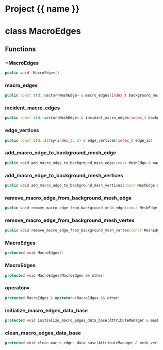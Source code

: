 <script setup>
import {useRoute} from 'vitepress'
const {path} = useRoute()
const tokens = path.split('/')
const words = tokens[2].split('-');
for (let i = 0; i < words.length; i++) {
    words[i] = words[i].charAt(0).toUpperCase() + words[i].slice(1);
    words[i] = words[i].replace('geode', 'Geode')
}
const name = words.join('-');
</script>
# Project {{ name }}

# class MacroEdges


## Functions

### ~MacroEdges

```cpp
public void ~MacroEdges()
```


### macro_edges

```cpp
public const std::vector<MeshEdge> & macro_edges(index_t background_mesh_edge)
```


### incident_macro_edges

```cpp
public const std::vector<MeshEdge> & incident_macro_edges(index_t background_mesh_vertex)
```


### edge_vertices

```cpp
public const std::array<index_t, 2> & edge_vertices(index_t edge_id)
```

### add_macro_edge_to_background_mesh_edge

```cpp
public void add_macro_edge_to_background_mesh_edge(const MeshEdge & macro_edge, index_t background_mesh_edge_id, MacroEdgesKey )
```


### add_macro_edge_to_background_mesh_vertices

```cpp
public void add_macro_edge_to_background_mesh_vertices(const MeshEdge & macro_edge, Span background_mesh_vertex_ids, MacroEdgesKey )
```


### remove_macro_edge_from_background_mesh_edge

```cpp
public void remove_macro_edge_from_background_mesh_edge(const MeshEdge & macro_edge, index_t background_mesh_edge_id, MacroEdgesKey )
```


### remove_macro_edge_from_background_mesh_vertex

```cpp
public void remove_macro_edge_from_background_mesh_vertex(const MeshEdge & macro_edge, index_t background_mesh_vertex_id, MacroEdgesKey )
```


### MacroEdges

```cpp
protected void MacroEdges()
```


### MacroEdges

```cpp
protected void MacroEdges(MacroEdges && other)
```


### operator=

```cpp
protected MacroEdges & operator=(MacroEdges && other)
```


### initialize_macro_edges_data_base

```cpp
protected void initialize_macro_edges_data_base(AttributeManager & mesh_vertex_attribute_manager, AttributeManager & mesh_edge_attribute_manager)
```


### clean_macro_edges_data_base

```cpp
protected void clean_macro_edges_data_base(AttributeManager & mesh_vertex_attribute_manager, AttributeManager & mesh_edge_attribute_manager)
```




